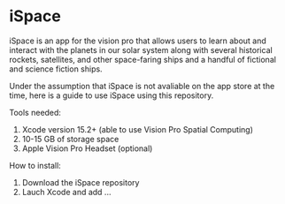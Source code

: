 # iSpace
iSpace is an app for the vision pro that allows users to learn about and interact with the planets in our solar system along with several historical rockets, satellites, and other space-faring ships and a handful of fictional and science fiction ships.

Under the assumption that iSpace is not avaliable on the app store at the time, here is a guide to use iSpace using this repository. 

Tools needed: 
1. Xcode version 15.2+ (able to use Vision Pro Spatial Computing)
2. 10-15 GB of storage space
3. Apple Vision Pro Headset (optional)

How to install: 
1. Download the iSpace repository
2. Lauch Xcode and add ...
